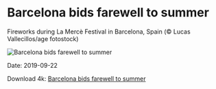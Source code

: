 # Barcelona bids farewell to summer

Fireworks during La Mercè Festival in Barcelona, Spain (© Lucas Vallecillos/age fotostock)

![Barcelona bids farewell to summer](https://bing.com/th?id=OHR.LaMerceFireworks_EN-US2460264880_UHD.jpg&rf=LaDigue_UHD.jpg&pid=hp&w=1024&h=576)

Date: 2019-09-22

Download 4k: [Barcelona bids farewell to summer](https://bing.com/th?id=OHR.LaMerceFireworks_EN-US2460264880_UHD.jpg&rf=LaDigue_UHD.jpg&pid=hp&w=3840&h=2160)


